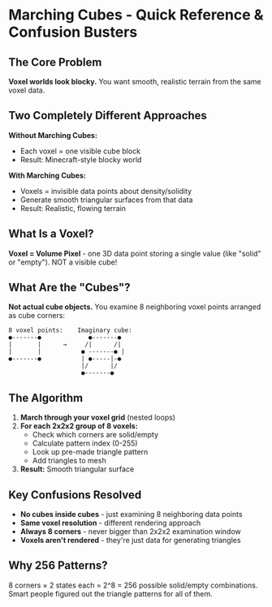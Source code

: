 # Marching Cubes - Quick Reference & Confusion Busters

## The Core Problem

**Voxel worlds look blocky.** You want smooth, realistic terrain from the same voxel data.

## Two Completely Different Approaches

**Without Marching Cubes:**

- Each voxel = one visible cube block
- Result: Minecraft-style blocky world

**With Marching Cubes:**

- Voxels = invisible data points about density/solidity
- Generate smooth triangular surfaces from that data
- Result: Realistic, flowing terrain

## What Is a Voxel?

**Voxel = Volume Pixel** - one 3D data point storing a single value (like "solid" or "empty"). NOT a visible cube!

## What Are the "Cubes"?

**Not actual cube objects.** You examine 8 neighboring voxel points arranged as cube corners:

```
8 voxel points:    Imaginary cube:
●-------●             ●-------●
|       |      →     /|      /|
|       |           ● -------● |
●-------●           | ●-----|-●
                    |/      |/
                    ●-------●
```

## The Algorithm

1. **March through your voxel grid** (nested loops)
2. **For each 2x2x2 group of 8 voxels:**
   - Check which corners are solid/empty
   - Calculate pattern index (0-255)
   - Look up pre-made triangle pattern
   - Add triangles to mesh
3. **Result:** Smooth triangular surface

## Key Confusions Resolved

- **No cubes inside cubes** - just examining 8 neighboring data points
- **Same voxel resolution** - different rendering approach
- **Always 8 corners** - never bigger than 2x2x2 examination window
- **Voxels aren't rendered** - they're just data for generating triangles

## Why 256 Patterns?

8 corners × 2 states each = 2^8 = 256 possible solid/empty combinations. Smart people figured out the triangle patterns for all of them.
